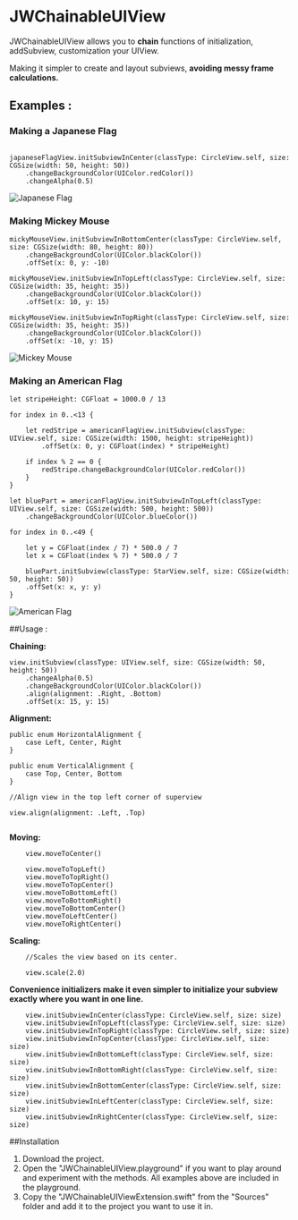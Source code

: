 # JWChainableUIView

JWChainableUIView allows you to **chain** functions of initialization, addSubview, customization your UIView. 

Making it simpler to create and layout subviews, **avoiding messy frame calculations.**

## Examples : 

### Making a Japanese Flag
```

japaneseFlagView.initSubviewInCenter(classType: CircleView.self, size: CGSize(width: 50, height: 50))
    .changeBackgroundColor(UIColor.redColor())
    .changeAlpha(0.5)

```
![Japanese Flag](https://cloud.githubusercontent.com/assets/8235878/11451013/5dfd8df4-95f0-11e5-8a0a-26f488241138.png)


### Making Mickey Mouse 
```
mickyMouseView.initSubviewInBottomCenter(classType: CircleView.self, size: CGSize(width: 80, height: 80))
    .changeBackgroundColor(UIColor.blackColor())
    .offSet(x: 0, y: -10)

mickyMouseView.initSubviewInTopLeft(classType: CircleView.self, size: CGSize(width: 35, height: 35))
    .changeBackgroundColor(UIColor.blackColor())
    .offSet(x: 10, y: 15)

mickyMouseView.initSubviewInTopRight(classType: CircleView.self, size: CGSize(width: 35, height: 35))
    .changeBackgroundColor(UIColor.blackColor())
    .offSet(x: -10, y: 15)
```

![Mickey Mouse](https://cloud.githubusercontent.com/assets/8235878/11451000/310306d0-95f0-11e5-9d0f-1b1bdab61e86.png)


### Making an American Flag
```
let stripeHeight: CGFloat = 1000.0 / 13

for index in 0..<13 {

    let redStripe = americanFlagView.initSubview(classType: UIView.self, size: CGSize(width: 1500, height: stripeHeight))
        .offSet(x: 0, y: CGFloat(index) * stripeHeight)
    
    if index % 2 == 0 {
        redStripe.changeBackgroundColor(UIColor.redColor())
    }
}

let bluePart = americanFlagView.initSubviewInTopLeft(classType: UIView.self, size: CGSize(width: 500, height: 500))
    .changeBackgroundColor(UIColor.blueColor())

for index in 0..<49 {
    
    let y = CGFloat(index / 7) * 500.0 / 7
    let x = CGFloat(index % 7) * 500.0 / 7
    
    bluePart.initSubview(classType: StarView.self, size: CGSize(width: 50, height: 50))
    .offSet(x: x, y: y)  
}
```
![American Flag](https://cloud.githubusercontent.com/assets/8235878/11451002/317285a0-95f0-11e5-934d-354c0af6d7b1.png)

##Usage :

**Chaining:**

```
view.initSubview(classType: UIView.self, size: CGSize(width: 50, height: 50))
    .changeAlpha(0.5)
    .changeBackgroundColor(UIColor.blackColor())
    .align(alignment: .Right, .Bottom)
    .offSet(x: 15, y: 15)

```
**Alignment:**

```
public enum HorizontalAlignment {
    case Left, Center, Right
}

public enum VerticalAlignment {
    case Top, Center, Bottom
}

//Align view in the top left corner of superview 

view.align(alignment: .Left, .Top)
    

```
**Moving:**
```
    view.moveToCenter()
    
    view.moveToTopLeft()
    view.moveToTopRight()
    view.moveToTopCenter()
    view.moveToBottomLeft()
    view.moveToBottomRight()
    view.moveToBottomCenter()
    view.moveToLeftCenter()
    view.moveToRightCenter()

```

**Scaling:**

```
    //Scales the view based on its center.
    
    view.scale(2.0)
```

**Convenience initializers make it even simpler to initialize your subview exactly where you want in one line.**

```
    view.initSubviewInCenter(classType: CircleView.self, size: size)
    view.initSubviewInTopLeft(classType: CircleView.self, size: size)
    view.initSubviewInTopRight(classType: CircleView.self, size: size)
    view.initSubviewInTopCenter(classType: CircleView.self, size: size)
    view.initSubviewInBottomLeft(classType: CircleView.self, size: size)
    view.initSubviewInBottomRight(classType: CircleView.self, size: size)
    view.initSubviewInBottomCenter(classType: CircleView.self, size: size)
    view.initSubviewInLeftCenter(classType: CircleView.self, size: size)
    view.initSubviewInRightCenter(classType: CircleView.self, size: size)

```

##Installation

1. Download the project.
2. Open the "JWChainableUIView.playground" if you want to play around and experiment with the methods. All examples above are included in the playground. 
3. Copy the "JWChainableUIViewExtension.swift" from the "Sources" folder and add it to the project you want to use it in. 
